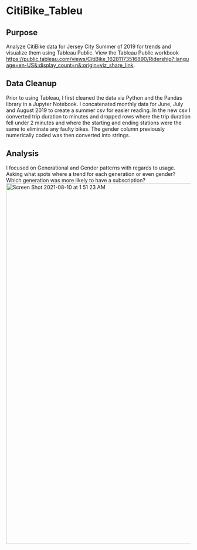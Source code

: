 # CitiBike_Tableu

## Purpose

Analyze CitiBike data for Jersey City Summer of 2019 for trends and visualize them using Tableau Public. View the Tableau Public workbook https://public.tableau.com/views/CitiBike_16281173516890/Ridership?:language=en-US&:display_count=n&:origin=viz_share_link.

## Data Cleanup

Prior to using Tableau, I first cleaned the data via Python and the Pandas library in a Jupyter Notebook. I concatenated monthly data for June, July and August  2019 to  create a summer csv for easier reading. In the new csv I converted  trip duration to minutes and dropped rows where the trip duration fell under 2 minutes and where the starting and ending stations were the same to eliminate any faulty bikes. The gender column previously  numerically coded was then converted into strings. 

## Analysis

I focused on Generational and Gender patterns with regards to usage. Asking what spots where a trend for each generation or even gender? Which generation was more likely to have a subscription?
<img width="984" alt="Screen Shot 2021-08-10 at 1 51 23 AM" src="https://user-images.githubusercontent.com/79786994/128829606-749ba947-76b0-4fdd-94b0-0be207d2468a.png">

